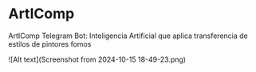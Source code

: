 # ArtIComp
ArtIComp Telegram Bot: Inteligencia Artificial que aplica transferencia de estilos de pintores fomos

![Alt text](Screenshot from 2024-10-15 18-49-23.png)
